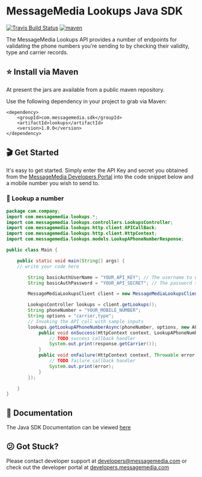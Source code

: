 # MessageMedia Lookups Java SDK
[![Travis Build Status](https://travis-ci.org/messagemedia/lookups-java-sdk.svg?branch=master)](https://travis-ci.org/messagemedia/lookups-java-sdk)
[![maven](https://img.shields.io/badge/maven-v1.0.0-blue.svg)](https://mvnrepository.com/artifact/com.messagemedia.sdk/lookups)

The MessageMedia Lookups API provides a number of endpoints for validating the phone numbers you’re sending to by checking their validity, type and carrier records.

## ⭐️ Install via Maven
At present the jars are available from a public maven repository.

Use the following dependency in your project to grab via Maven:
```
<dependency>
    <groupId>com.messagemedia.sdk</groupId>
    <artifactId>lookups</artifactId>
    <version>1.0.0</version>
</dependency>

```

## 🎬 Get Started
It's easy to get started. Simply enter the API Key and secret you obtained from the [MessageMedia Developers Portal](https://developers.messagemedia.com) into the code snippet below and a mobile number you wish to send to.

### 👀 Lookup a number
```java
package com.company;
import com.messagemedia.lookups.*;
import com.messagemedia.lookups.controllers.LookupsController;
import com.messagemedia.lookups.http.client.APICallBack;
import com.messagemedia.lookups.http.client.HttpContext;
import com.messagemedia.lookups.models.LookupAPhoneNumberResponse;

public class Main {

    public static void main(String[] args) {
	// write your code here

        String basicAuthUserName = "YOUR_API_KEY"; // The username to use with basic authentication
        String basicAuthPassword = "YOUR_API_SECRET"; // The password to use with basic authentication

        MessageMediaLookupsClient client = new MessageMediaLookupsClient(basicAuthUserName, basicAuthPassword);

        LookupsController lookups = client.getLookups();
        String phoneNumber = "YOUR_MOBILE_NUMBER";
        String options = "carrier,type";
        // Invoking the API call with sample inputs
        lookups.getLookupAPhoneNumberAsync(phoneNumber, options, new APICallBack<LookupAPhoneNumberResponse>() {
            public void onSuccess(HttpContext context, LookupAPhoneNumberResponse response) {
                // TODO success callback handler
                System.out.print(response.getCarrier());
            }
            public void onFailure(HttpContext context, Throwable error) {
                // TODO failure callback handler
                System.out.print(error);
            }
        });

    }
}
```

## 📕 Documentation
The Java SDK Documentation can be viewed [here](DOCUMENTATION.md)

## 😕 Got Stuck?
Please contact developer support at developers@messagemedia.com or check out the developer portal at [developers.messagemedia.com](https://developers.messagemedia.com/)

